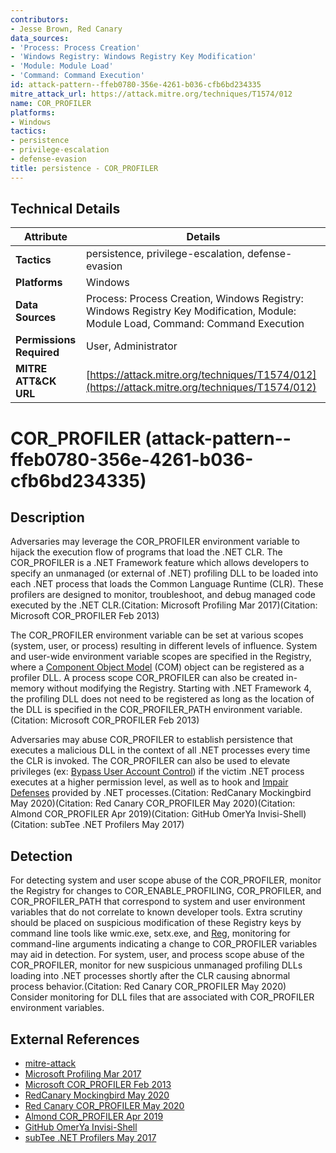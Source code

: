 ```yaml
---
contributors:
- Jesse Brown, Red Canary
data_sources:
- 'Process: Process Creation'
- 'Windows Registry: Windows Registry Key Modification'
- 'Module: Module Load'
- 'Command: Command Execution'
id: attack-pattern--ffeb0780-356e-4261-b036-cfb6bd234335
mitre_attack_url: https://attack.mitre.org/techniques/T1574/012
name: COR_PROFILER
platforms:
- Windows
tactics:
- persistence
- privilege-escalation
- defense-evasion
title: persistence - COR_PROFILER
---
```


## Technical Details

| Attribute | Details |
|-----------|----------|
| **Tactics** | persistence, privilege-escalation, defense-evasion |
| **Platforms** | Windows |
| **Data Sources** | Process: Process Creation, Windows Registry: Windows Registry Key Modification, Module: Module Load, Command: Command Execution |
| **Permissions Required** | User, Administrator |
| **MITRE ATT&CK URL** | [https://attack.mitre.org/techniques/T1574/012](https://attack.mitre.org/techniques/T1574/012) |

# COR_PROFILER (attack-pattern--ffeb0780-356e-4261-b036-cfb6bd234335)

## Description
Adversaries may leverage the COR_PROFILER environment variable to hijack the execution flow of programs that load the .NET CLR. The COR_PROFILER is a .NET Framework feature which allows developers to specify an unmanaged (or external of .NET) profiling DLL to be loaded into each .NET process that loads the Common Language Runtime (CLR). These profilers are designed to monitor, troubleshoot, and debug managed code executed by the .NET CLR.(Citation: Microsoft Profiling Mar 2017)(Citation: Microsoft COR_PROFILER Feb 2013)

The COR_PROFILER environment variable can be set at various scopes (system, user, or process) resulting in different levels of influence. System and user-wide environment variable scopes are specified in the Registry, where a [Component Object Model](https://attack.mitre.org/techniques/T1559/001) (COM) object can be registered as a profiler DLL. A process scope COR_PROFILER can also be created in-memory without modifying the Registry. Starting with .NET Framework 4, the profiling DLL does not need to be registered as long as the location of the DLL is specified in the COR_PROFILER_PATH environment variable.(Citation: Microsoft COR_PROFILER Feb 2013)

Adversaries may abuse COR_PROFILER to establish persistence that executes a malicious DLL in the context of all .NET processes every time the CLR is invoked. The COR_PROFILER can also be used to elevate privileges (ex: [Bypass User Account Control](https://attack.mitre.org/techniques/T1548/002)) if the victim .NET process executes at a higher permission level, as well as to hook and [Impair Defenses](https://attack.mitre.org/techniques/T1562) provided by .NET processes.(Citation: RedCanary Mockingbird May 2020)(Citation: Red Canary COR_PROFILER May 2020)(Citation: Almond COR_PROFILER Apr 2019)(Citation: GitHub OmerYa Invisi-Shell)(Citation: subTee .NET Profilers May 2017)

## Detection
For detecting system and user scope abuse of the COR_PROFILER, monitor the Registry for changes to COR_ENABLE_PROFILING, COR_PROFILER, and COR_PROFILER_PATH that correspond to system and user environment variables that do not correlate to known developer tools. Extra scrutiny should be placed on suspicious modification of these Registry keys by command line tools like wmic.exe, setx.exe, and [Reg](https://attack.mitre.org/software/S0075), monitoring for command-line arguments indicating a change to COR_PROFILER variables may aid in detection. For system, user, and process scope abuse of the COR_PROFILER, monitor for new suspicious unmanaged profiling DLLs loading into .NET processes shortly after the CLR causing abnormal process behavior.(Citation: Red Canary COR_PROFILER May 2020) Consider monitoring for DLL files that are associated with COR_PROFILER environment variables.

## External References
- [mitre-attack](https://attack.mitre.org/techniques/T1574/012)
- [Microsoft Profiling Mar 2017](https://docs.microsoft.com/en-us/dotnet/framework/unmanaged-api/profiling/profiling-overview)
- [Microsoft COR_PROFILER Feb 2013](https://docs.microsoft.com/en-us/previous-versions/dotnet/netframework-4.0/ee471451(v=vs.100))
- [RedCanary Mockingbird May 2020](https://redcanary.com/blog/blue-mockingbird-cryptominer/)
- [Red Canary COR_PROFILER May 2020](https://redcanary.com/blog/cor_profiler-for-persistence/)
- [Almond COR_PROFILER Apr 2019](https://offsec.almond.consulting/UAC-bypass-dotnet.html)
- [GitHub OmerYa Invisi-Shell](https://github.com/OmerYa/Invisi-Shell)
- [subTee .NET Profilers May 2017](https://web.archive.org/web/20170720041203/http://subt0x10.blogspot.com/2017/05/subvert-clr-process-listing-with-net.html)
